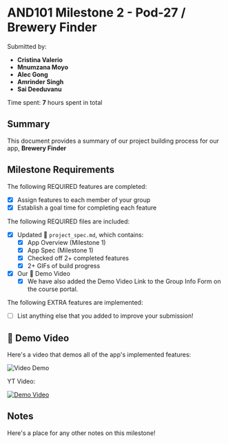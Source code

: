 <!-- (This is a comment) INSTRUCTIONS: Go through this page and fill out any **bolded** entries with their correct values.-->

# AND101 Milestone 2 - **Pod-27 / Brewery Finder**

Submitted by:
- **Cristina Valerio**
- **Mnumzana Moyo**
- **Alec Gong**
- **Amrinder Singh**
- **Sai Deeduvanu**


Time spent: **7** hours spent in total

## Summary

This document provides a summary of our project building process for our app, **Brewery Finder**

## Milestone Requirements

<!-- Please be sure to change the [ ] to [x] for any features you completed.  If a feature is not checked [x], you might miss the points for that item! -->

The following REQUIRED features are completed:

- [x] Assign features to each member of your group
- [x] Establish a goal time for completing each feature

The following REQUIRED files are included:

- [x] Updated 📄 `project_spec.md`, which contains:
  - [X] App Overview (Milestone 1)
  - [X] App Spec (Milestone 1)
  - [x] Checked off 2+ completed features
  - [X] 2+ GIFs of build progress

- [x] Our 🎥 Demo Video
  - [x] We have also added the Demo Video Link to the Group Info Form on the course portal.

The following EXTRA features are implemented:

- [ ] List anything else that you added to improve your submission!

## 🎥 Demo Video

Here's a video that demos all of the app's implemented features:

<img src='https://media4.giphy.com/media/v1.Y2lkPTc5MGI3NjExZWQ1M2E2ZTZiMjliZjc4ZTU4YmQwNmM2YmI5OTY2NTFmMjM4YWNhNiZlcD12MV9pbnRlcm5hbF9naWZzX2dpZklkJmN0PWc/xshC65kRukqQoU3UZS/giphy.gif' title='Video Demo' width='' alt='Video Demo' />

YT Video:

[![Demo Video](https://img.youtube.com/vi/KTwK42BuGg8/0.jpg)](https://www.youtube.com/watch?v=KTwK42BuGg8)

<!-- VIDEO created with **your chosen video tool** -->

## Notes

Here's a place for any other notes on this milestone!

